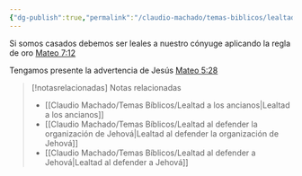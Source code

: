 ```yaml
---
{"dg-publish":true,"permalink":"/claudio-machado/temas-biblicos/lealtad-en-el-matrimonio/","title":"Lealtad en el matrimonio","tags":["lealtad"]}
---
```


Si somos casados debemos ser leales a nuestro cónyuge aplicando la regla de oro [Mateo 7:12](https://wol.jw.org/es/wol/bc/r4/lp-s/1996205/20/0) 

Tengamos presente la advertencia de Jesús [Mateo 5:28](https://wol.jw.org/es/wol/bc/r4/lp-s/1996205/23/0)


> [!notasrelacionadas] Notas relacionadas
> - [[Claudio Machado/Temas Bíblicos/Lealtad a los ancianos\|Lealtad a los ancianos]]
> - [[Claudio Machado/Temas Bíblicos/Lealtad al defender la organización de Jehová\|Lealtad al defender la organización de Jehová]]
> - [[Claudio Machado/Temas Bíblicos/Lealtad al defender a Jehová\|Lealtad al defender a Jehová]]

